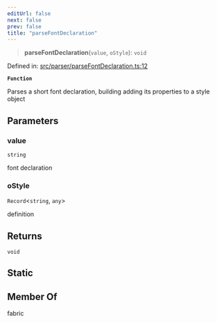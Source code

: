 ```yaml
---
editUrl: false
next: false
prev: false
title: "parseFontDeclaration"
---
```


> **parseFontDeclaration**(`value`, `oStyle`): `void`

Defined in: [src/parser/parseFontDeclaration.ts:12](https://github.com/fabricjs/fabric.js/blob/b4f67b1cfd353d0e2763b168e07bce6b67895452/src/parser/parseFontDeclaration.ts#L12)

**`Function`**

Parses a short font declaration, building adding its properties to a style object

## Parameters

### value

`string`

font declaration

### oStyle

`Record`\<`string`, `any`\>

definition

## Returns

`void`

## Static

## Member Of

fabric
